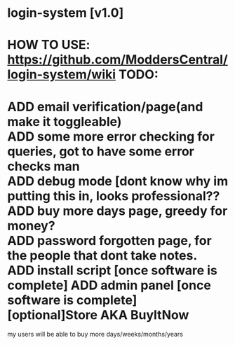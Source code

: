 login-system [v1.0]
============
HOW TO USE: https://github.com/ModdersCentral/login-system/wiki
TODO:
============
ADD email verification/page(and make it toggleable)<br>
ADD some more error checking for queries, got to have some error checks man<br>
ADD debug mode [dont know why im putting this in, looks professional??<br>
ADD buy more days page, greedy for money?<br>
ADD password forgotten page, for the people that dont take notes.<br>
ADD install script [once software is complete]
ADD admin panel [once software is complete]
[optional]Store AKA BuyItNow
============
my users will be able to buy more days/weeks/months/years
